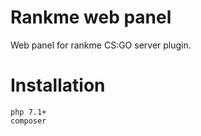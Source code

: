 # Rankme web panel

Web panel for rankme CS:GO server plugin.

# Installation

```
php 7.1+
composer
```
